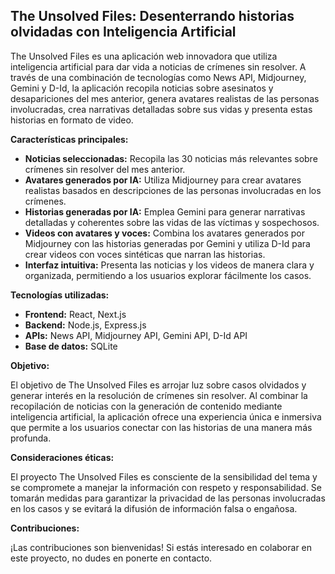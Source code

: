 ## The Unsolved Files: Desenterrando historias olvidadas con Inteligencia Artificial

The Unsolved Files es una aplicación web innovadora que utiliza inteligencia artificial para dar vida a noticias de crímenes sin resolver. A través de una combinación de tecnologías como News API, Midjourney, Gemini y D-Id, la aplicación recopila noticias sobre asesinatos y desapariciones del mes anterior, genera avatares realistas de las personas involucradas, crea narrativas detalladas sobre sus vidas y presenta estas historias en formato de video.

**Características principales:**

-   **Noticias seleccionadas:** Recopila las 30 noticias más relevantes sobre crímenes sin resolver del mes anterior.
-   **Avatares generados por IA:** Utiliza Midjourney para crear avatares realistas basados en descripciones de las personas involucradas en los crímenes.
-   **Historias generadas por IA:** Emplea Gemini para generar narrativas detalladas y coherentes sobre las vidas de las víctimas y sospechosos.
-   **Videos con avatares y voces:** Combina los avatares generados por Midjourney con las historias generadas por Gemini y utiliza D-Id para crear videos con voces sintéticas que narran las historias.
-   **Interfaz intuitiva:** Presenta las noticias y los videos de manera clara y organizada, permitiendo a los usuarios explorar fácilmente los casos.

**Tecnologías utilizadas:**

-   **Frontend:** React, Next.js
-   **Backend:** Node.js, Express.js
-   **APIs:** News API, Midjourney API, Gemini API, D-Id API
-   **Base de datos:** SQLite 

**Objetivo:**

El objetivo de The Unsolved Files es arrojar luz sobre casos olvidados y generar interés en la resolución de crímenes sin resolver. Al combinar la recopilación de noticias con la generación de contenido mediante inteligencia artificial, la aplicación ofrece una experiencia única e inmersiva que permite a los usuarios conectar con las historias de una manera más profunda.

**Consideraciones éticas:**

El proyecto The Unsolved Files es consciente de la sensibilidad del tema y se compromete a manejar la información con respeto y responsabilidad. Se tomarán medidas para garantizar la privacidad de las personas involucradas en los casos y se evitará la difusión de información falsa o engañosa.

**Contribuciones:**

¡Las contribuciones son bienvenidas! Si estás interesado en colaborar en este proyecto, no dudes en ponerte en contacto.
